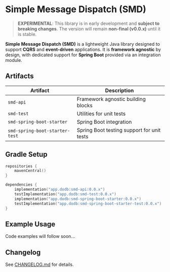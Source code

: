 # Simple Message Dispatch (SMD)

> **EXPERIMENTAL**: This library is in early development and **subject to breaking changes**. The version will remain **non-final (v0.0.x)** until it is stable.

**Simple Message Dispatch (SMD)** is a lightweight Java library designed to support **CQRS** and **event-driven** applications. It is **framework agnostic** by design, with dedicated support for **Spring Boot** provided via an integration module.

## Artifacts

| Artifact                       | Description                                |
|--------------------------------|--------------------------------------------|
| `smd-api`                      | Framework agnostic building blocks         |
| `smd-test`                     | Utilities for unit tests                   |
| `smd-spring-boot-starter`      | Spring Boot integration                    |
| `smd-spring-boot-starter-test` | Spring Boot testing support for unit tests |

## Gradle Setup

```kotlin
repositories {
    mavenCentral()
}

dependencies {
    implementation("app.dodb:smd-api:0.0.x")
    testImplementation("app.dodb:smd-test:0.0.x")
    implementation("app.dodb:smd-spring-boot-starter:0.0.x")
    testImplementation("app.dodb:smd-spring-boot-starter-test:0.0.x")
}
```

## Example Usage

Code examples will follow soon...

## Changelog

See [CHANGELOG.md](CHANGELOG.md) for details.
